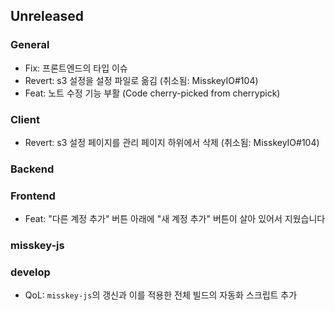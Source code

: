 ## Unreleased

### General
- Fix: 프론트엔드의 타입 이슈
- Revert: s3 설정을 설정 파일로 옮김 (취소됨: MisskeyIO#104)
- Feat: 노트 수정 기능 부활 (Code cherry-picked from cherrypick)

### Client
- Revert: s3 설정 페이지를 관리 페이지 하위에서 삭제 (취소됨: MisskeyIO#104)

### Backend

### Frontend
- Feat: "다른 계정 추가" 버튼 아래에 "새 계정 추가" 버튼이 살아 있어서 지웠습니다

### misskey-js

### develop
- QoL: `misskey-js`의 갱신과 이를 적용한 전체 빌드의 자동화 스크립트 추가